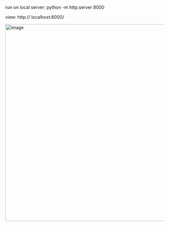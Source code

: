 run on local server:
python -m http.server 8000

view: http:// localhost:8000/


<img width="911" height="623" alt="image" src="https://github.com/user-attachments/assets/0d539a46-1f49-4680-9ef6-840fc87025b8" />
